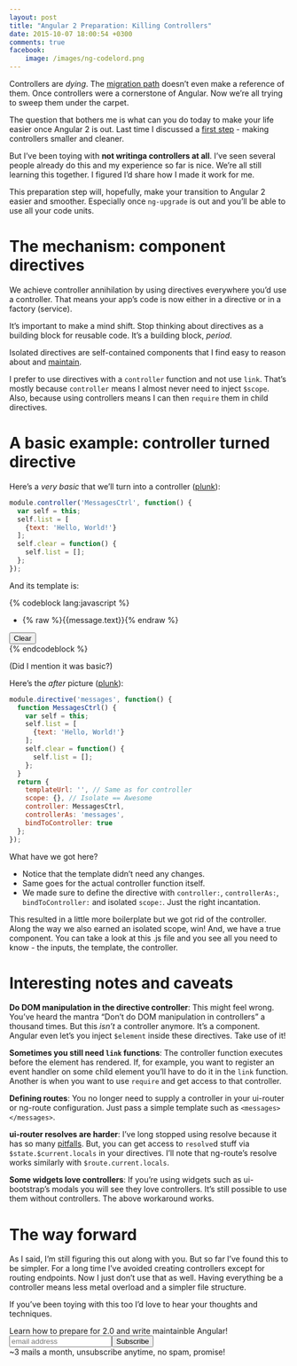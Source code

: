 ```yaml
---
layout: post
title: "Angular 2 Preparation: Killing Controllers"
date: 2015-10-07 18:00:54 +0300
comments: true
facebook:
    image: /images/ng-codelord.png
---
```


Controllers are *dying*. The [migration path](http://www.codelord.net/2015/09/10/angular-2-migration-path-what-we-know/) doesn’t even make a reference of them. Once controllers were a cornerstone of Angular. Now we’re all trying to sweep them under the carpet.

The question that bothers me is what can you do today to make your life easier once Angular 2 is out. Last time I discussed a [first step](http://www.codelord.net/2015/09/30/angular-2-preparation-controller-code-smells/) - making controllers smaller and cleaner.

But I’ve been toying with **not writinga controllers at all**. I’ve seen several people already do this and my experience so far is nice. We’re all still learning this together. I figured I’d share how I made it work for me.

This preparation step will, hopefully, make your transition to Angular 2 easier and smoother. Especially once `ng-upgrade` is out and you’ll be able to use all your code units.

# The mechanism: component directives

We achieve controller annihilation by using directives everywhere you’d use a controller. That means your app’s code is now either in a directive or in a factory (service).

It’s important to make a mind shift. Stop thinking about directives as a building block for reusable code. It’s a building block, *period*.

Isolated directives are self-contained components that I find easy to reason about and [maintain](http://www.codelord.net/2014/03/30/writing-more-maintainable-angular-dot-js-directives/).

I prefer to use directives with a `controller` function and not use `link`. That’s mostly because `controller` means I almost never need to inject `$scope`. Also, because using controllers means I can then `require` them in child directives.

# A basic example: controller turned directive

Here’s a *very basic* that we’ll turn into a controller ([plunk](http://plnkr.co/edit/7I0GhjSywmdcrBy9yHGU?p=preview)):

```javascript
module.controller('MessagesCtrl', function() {
  var self = this;
  self.list = [
    {text: 'Hello, World!'}
  ];
  self.clear = function() {
    self.list = [];
  };
});
```

And its template is:

{% codeblock lang:javascript %}
<div ng-controller="MessagesCtrl as messages">
  <ul>
    <li ng-repeat="message in messages.list">
      {% raw %}{{message.text}}{% endraw %}
    </li>
  </ul>
  <button ng-click="messages.clear()">Clear</button>
</div>
{% endcodeblock %}

(Did I mention it was basic?)

Here’s the *after* picture ([plunk](http://plnkr.co/edit/R8crwn8DHOZVkwB34bmZ?p=preview)):

```javascript
module.directive('messages', function() {
  function MessagesCtrl() {
    var self = this;
    self.list = [
      {text: 'Hello, World!'}
    ];
    self.clear = function() {
      self.list = [];
    };
  }
  return {
    templateUrl: '', // Same as for controller
    scope: {}, // Isolate == Awesome
    controller: MessagesCtrl,
    controllerAs: 'messages',
    bindToController: true
  };
});
```

What have we got here?

- Notice that the template didn’t need any changes.
- Same goes for the actual controller function itself.
- We made sure to define the directive with `controller:`, `controllerAs:`, `bindToController:` and isolated `scope:`. Just the right incantation.

This resulted in a little more boilerplate but we got rid of the controller. Along the way we also earned an isolated scope, win! And, we have a true component. You can take a look at this .js file and you see all you need to know - the inputs, the template, the controller.

# Interesting notes and caveats

**Do DOM manipulation in the directive controller**: This might feel wrong. You’ve heard the mantra “Don’t do DOM manipulation in controllers” a thousand times. But this *isn’t* a controller anymore. It’s a component. Angular even let’s you inject `$element` inside these directives. Take use of it!

**Sometimes you still need `link` functions**: The controller function executes before the element has rendered. If, for example, you want to register an event handler on some child element you’ll have to do it in the `link` function. Another is when you want to use `require` and get access to that controller.

**Defining routes**: You no longer need to supply a controller in your ui-router or ng-route configuration. Just pass a simple template such as `<messages></messages>`.

**ui-router resolves are harder**: I’ve long stopped using resolve because it has so many [pitfalls](http://www.codelord.net/2015/06/02/angularjs-pitfalls-using-ui-routers-resolve/). But, you can get access to `resolve`d stuff via `$state.$current.locals` in your directives. I’ll note that ng-route’s resolve works similarly with `$route.current.locals`.

**Some widgets love controllers**: If you’re using widgets such as ui-bootstrap’s modals you will see they love controllers. It’s still possible to use them without controllers. The above workaround works.

# The way forward

As I said, I’m still figuring this out along with you. But so far I’ve found this to be simpler. For a long time I’ve avoided creating controllers except for routing endpoints. Now I just don’t use that as well. Having everything be a controller means less metal overload and a simpler file structure.

If you’ve been toying with this too I’d love to hear your thoughts and techniques.

<!-- Begin MailChimp Signup Form -->
<div id="mc_embed_signup" class="cta">
<form action="http://codelord.us6.list-manage.com/subscribe/post?u=78b36f07d7d2e7e91eb8deee3&amp;id=c9a8d439c8" method="post" id="mc-embedded-subscribe-form" name="mc-embedded-subscribe-form" class="validate" target="_blank" novalidate>
    <label for="mce-EMAIL">Learn how to prepare for 2.0 and write maintainble Angular!</label>
    <input type="email" value="" name="EMAIL" class="email" id="mce-EMAIL" placeholder="email address" required style="display: inline"><!--
    --><input type="submit" value="Subscribe" name="subscribe" id="mc-embedded-subscribe" class="button" style="display: inline">
    <input type="hidden" value="" name="SIGNUP_URL" class="email" id="mce-SIGNUP_URL">
    <div class="promise">~3 mails a month, unsubscribe anytime, no spam, promise!</div>
</form>
</div>
<script type="text/javascript">
document.getElementById('mce-SIGNUP_URL').value = document.location.href;
</script>
<!--End mc_embed_signup-->
